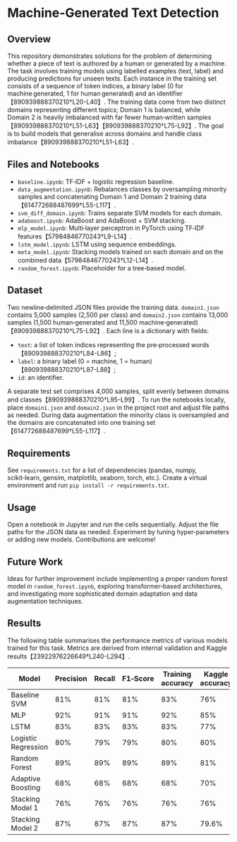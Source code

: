 # Machine-Generated Text Detection

## Overview

This repository demonstrates solutions for the problem of determining whether a piece of text is authored by a human or generated by a machine. The task involves training models using labelled examples (text, label) and producing predictions for unseen texts. Each instance in the training set consists of a sequence of token indices, a binary label (0 for machine generated, 1 for human generated) and an identifier【890939888370210†L20-L40】. The training data come from two distinct domains representing different topics; Domain 1 is balanced, while Domain 2 is heavily imbalanced with far fewer human‑written samples【890939888370210†L51-L63】【890939888370210†L75-L92】. The goal is to build models that generalise across domains and handle class imbalance【890939888370210†L51-L63】.

## Files and Notebooks

- `baseline.ipynb`: TF‑IDF + logistic regression baseline.
- `data_augmentation.ipynb`: Rebalances classes by oversampling minority samples and concatenating Domain 1 and Domain 2 training data【614772688487699†L55-L117】.
- `svm_diff_domain.ipynb`: Trains separate SVM models for each domain.
- `adaboost.ipynb`: AdaBoost and AdaBoost + SVM stacking.
- `mlp_model.ipynb`: Multi‑layer perceptron in PyTorch using TF‑IDF features【57984846770243†L9-L14】.
- `lstm_model.ipynb`: LSTM using sequence embeddings.
- `meta_model.ipynb`: Stacking models trained on each domain and on the combined data【57984846770243†L12-L14】.
- `random_forest.ipynb`: Placeholder for a tree‑based model.

## Dataset

Two newline‑delimited JSON files provide the training data. `domain1.json` contains 5,000 samples (2,500 per class) and `domain2.json` contains 13,000 samples (1,500 human‑generated and 11,500 machine‑generated)【890939888370210†L75-L92】. Each line is a dictionary with fields:
- `text`: a list of token indices representing the pre‑processed words【890939888370210†L84-L86】;
- `label`: a binary label (0 = machine, 1 = human)【890939888370210†L87-L88】;
- `id`: an identifier.

A separate test set comprises 4,000 samples, split evenly between domains and classes【890939888370210†L95-L99】. To run the notebooks locally, place `domain1.json` and `domain2.json` in the project root and adjust file paths as needed. During data augmentation the minority class is oversampled and the domains are concatenated into one training set【614772688487699†L55-L117】.

## Requirements

See `requirements.txt` for a list of dependencies (pandas, numpy, scikit‑learn, gensim, matplotlib, seaborn, torch, etc.). Create a virtual environment and run `pip install -r requirements.txt`.

## Usage

Open a notebook in Jupyter and run the cells sequentially. Adjust the file paths for the JSON data as needed. Experiment by tuning hyper‑parameters or adding new models. Contributions are welcome!

## Future Work

Ideas for further improvement include implementing a proper random forest model in `random_forest.ipynb`, exploring transformer‑based architectures, and investigating more sophisticated domain adaptation and data augmentation techniques.

## Results

The following table summarises the performance metrics of various models trained for this task. Metrics are derived from internal validation and Kaggle results【23922976226649†L240-L294】.

| Model | Precision | Recall | F1‑Score | Training accuracy | Kaggle accuracy |
| --- | --- | --- | --- | --- | --- |
| Baseline SVM | 81% | 81% | 81% | 83% | 76% |
| MLP | 92% | 91% | 91% | 92% | 85% |
| LSTM | 83% | 83% | 83% | 83% | 77% |
| Logistic Regression | 80% | 79% | 79% | 80% | 80% |
| Random Forest | 89% | 89% | 89% | 89% | 81% |
| Adaptive Boosting | 68% | 68% | 68% | 68% | 70% |
| Stacking Model 1 | 76% | 76% | 76% | 76% | 76% |
| Stacking Model 2 | 87% | 87% | 87% | 87% | 79.6% |

